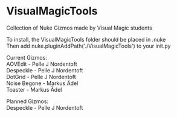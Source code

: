 # VisualMagicTools

Collection of Nuke Gizmos made by Visual Magic students

To install, the VisualMagicTools folder should be placed in .nuke\
Then add nuke.pluginAddPath('./VisualMagicTools') to your init.py

Current Gizmos:\
AOVEdit - Pelle J Nordentoft\
Despeckle - Pelle J Nordentoft\
DotGrid - Pelle J Nordentoft\
Noise Begone - Markus Ädel\
Toaster - Markus Ädel

Planned Gizmos:\
Despeckle - Pelle J Nordentoft
